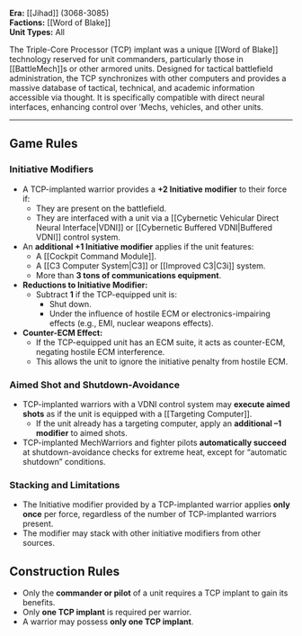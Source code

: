 **Era:** [[Jihad]] (3068-3085)  
**Factions:** [[Word of Blake]]  
**Unit Types:** All  

The Triple-Core Processor (TCP) implant was a unique [[Word of Blake]] technology reserved for unit commanders, particularly those in [[BattleMech]]s or other armored units. Designed for tactical battlefield administration, the TCP synchronizes with other computers and provides a massive database of tactical, technical, and academic information accessible via thought. It is specifically compatible with direct neural interfaces, enhancing control over ’Mechs, vehicles, and other units.  

---

## Game Rules  

### Initiative Modifiers  
- A TCP-implanted warrior provides a **+2 Initiative modifier** to their force if:  
  - They are present on the battlefield.  
  - They are interfaced with a unit via a [[Cybernetic Vehicular Direct Neural Interface|VDNI]] or [[Cybernetic Buffered VDNI|Buffered VDNI]] control system.  
- An **additional +1 Initiative modifier** applies if the unit features:  
  - A [[Cockpit Command Module]].  
  - A [[C3 Computer System|C3]] or [[Improved C3|C3i]] system.  
  - More than **3 tons of communications equipment**.  
- **Reductions to Initiative Modifier:**  
  - Subtract **1** if the TCP-equipped unit is:  
    - Shut down.  
    - Under the influence of hostile ECM or electronics-impairing effects (e.g., EMI, nuclear weapons effects).  
- **Counter-ECM Effect:**  
  - If the TCP-equipped unit has an ECM suite, it acts as counter-ECM, negating hostile ECM interference.  
  - This allows the unit to ignore the initiative penalty from hostile ECM.  

### Aimed Shot and Shutdown-Avoidance  
- TCP-implanted warriors with a VDNI control system may **execute aimed shots** as if the unit is equipped with a [[Targeting Computer]].  
  - If the unit already has a targeting computer, apply an **additional –1 modifier** to aimed shots.  
- TCP-implanted MechWarriors and fighter pilots **automatically succeed** at shutdown-avoidance checks for extreme heat, except for “automatic shutdown” conditions.  

### Stacking and Limitations  
- The Initiative modifier provided by a TCP-implanted warrior applies **only once** per force, regardless of the number of TCP-implanted warriors present.  
- The modifier may stack with other initiative modifiers from other sources.  

## Construction Rules  
- Only the **commander or pilot** of a unit requires a TCP implant to gain its benefits.  
- Only **one TCP implant** is required per warrior.  
- A warrior may possess **only one TCP implant**.  
